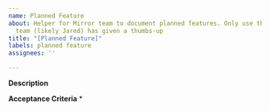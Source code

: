 ```yaml
---
name: Planned Feature
about: Helper for Mirror team to document planned features. Only use this if The Mirror
  team (likely Jared) has given a thumbs-up
title: "[Planned Feature]"
labels: planned feature
assignees: ''

---
```


**Description**


**Acceptance Criteria**
*
